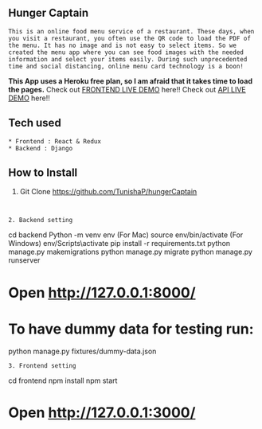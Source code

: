 ## Hunger Captain

```
This is an online food menu service of a restaurant. These days, when you visit a restaurant, you often use the QR code to load the PDF of the menu. It has no image and is not easy to select items. So we created the menu app where you can see food images with the needed information and select your items easily. During such unprecedented time and social distancing, online menu card technology is a boon!

```
**This App uses a Heroku free plan, so I am afraid that it takes time to load the pages.**
Check out [FRONTEND LIVE DEMO](https://hungerCaptain-frontend.tunishapradhan.repl.co) here!!
Check out [API LIVE DEMO](https://hungercaptain-backend.tunishapradhan.repl.co/) here!!

## Tech used

```
* Frontend : React & Redux
* Backend : Django
```

## How to Install

1. Git Clone https://github.com/TunishaP/hungerCaptain

```


2. Backend setting
```

cd backend
Python -m venv env
(For Mac) source env/bin/activate
(For Windows) env/Scripts\activate
pip install -r requirements.txt
python manage.py makemigrations
python manage.py migrate
python manage.py runserver

# Open http://127.0.0.1:8000/

# To have dummy data for testing run:

python manage.py fixtures/dummy-data.json

```
3. Frontend setting
```

cd frontend
npm install
npm start

# Open http://127.0.0.1:3000/

```
```
